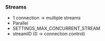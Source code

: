 ### Streams

* 1 connection -> multiple streams
* Parallel
* SETTINGS_MAX_CONCURRENT_STREAM
* streamID (0 -> connection control)
